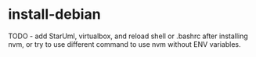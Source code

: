 # install-debian

TODO - add StarUml, virtualbox, and reload shell or .bashrc after installing nvm, or try to use different command to use nvm without ENV variables. 

